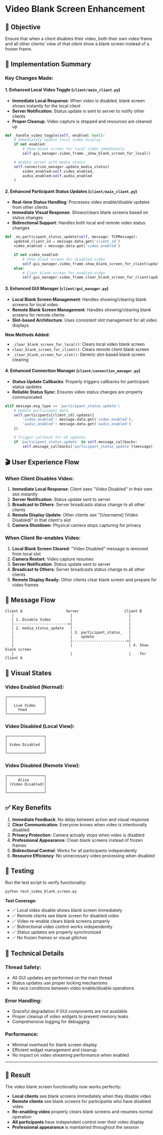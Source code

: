 # Video Blank Screen Enhancement

## 🎯 **Objective**

Ensure that when a client disables their video, both their own video frame and all other clients' view of that client show a blank screen instead of a frozen frame.

## 🔧 **Implementation Summary**

### **Key Changes Made:**

#### 1. **Enhanced Local Video Toggle** (`client/main_client.py`)

- **Immediate Local Response**: When video is disabled, blank screen shows instantly for the local client
- **Server Notification**: Status update is sent to server to notify other clients
- **Proper Cleanup**: Video capture is stopped and resources are cleaned up

```python
def _handle_video_toggle(self, enabled: bool):
    # Immediately update local video display
    if not enabled:
        # Show blank screen for local video immediately
        self.gui_manager.video_frame._show_blank_screen_for_local()

    # Update server with media status
    self.connection_manager.update_media_status(
        video_enabled=self.video_enabled,
        audio_enabled=self.audio_enabled
    )
```

#### 2. **Enhanced Participant Status Updates** (`client/main_client.py`)

- **Real-time Status Handling**: Processes video enable/disable updates from other clients
- **Immediate Visual Response**: Shows/clears blank screens based on status changes
- **Bidirectional Support**: Handles both local and remote video status changes

```python
def _on_participant_status_update(self, message: TCPMessage):
    updated_client_id = message.data.get('client_id')
    video_enabled = message.data.get('video_enabled')

    if not video_enabled:
        # Show blank screen for disabled video
        self.gui_manager.video_frame.show_blank_screen_for_client(updated_client_id, username)
    else:
        # Clear blank screen for enabled video
        self.gui_manager.video_frame.clear_blank_screen_for_client(updated_client_id, username)
```

#### 3. **Enhanced GUI Manager** (`client/gui_manager.py`)

- **Local Blank Screen Management**: Handles showing/clearing blank screens for local video
- **Remote Blank Screen Management**: Handles showing/clearing blank screens for remote clients
- **Slot-based Architecture**: Uses consistent slot management for all video displays

**New Methods Added:**

- `_clear_blank_screen_for_local()`: Clears local video blank screen
- `clear_blank_screen_for_client()`: Clears remote client blank screen
- `_clear_blank_screen_for_slot()`: Generic slot-based blank screen clearing

#### 4. **Enhanced Connection Manager** (`client/connection_manager.py`)

- **Status Update Callbacks**: Properly triggers callbacks for participant status updates
- **Reliable Status Sync**: Ensures video status changes are properly communicated

```python
elif message.msg_type == 'participant_status_update':
    # Update participant data
    self.participants[client_id].update({
        'video_enabled': message.data.get('video_enabled'),
        'audio_enabled': message.data.get('audio_enabled')
    })

    # Trigger callback for UI updates
    if 'participant_status_update' in self.message_callbacks:
        self.message_callbacks['participant_status_update'](message)
```

## 🎬 **User Experience Flow**

### **When Client Disables Video:**

1. **Immediate Local Response**: Client sees "Video Disabled" in their own slot instantly
2. **Server Notification**: Status update sent to server
3. **Broadcast to Others**: Server broadcasts status change to all other clients
4. **Remote Display Update**: Other clients see "[Username] (Video Disabled)" in that client's slot
5. **Camera Shutdown**: Physical camera stops capturing for privacy

### **When Client Re-enables Video:**

1. **Local Blank Screen Cleared**: "Video Disabled" message is removed from local slot
2. **Camera Restart**: Video capture resumes
3. **Server Notification**: Status update sent to server
4. **Broadcast to Others**: Server broadcasts status change to all other clients
5. **Remote Display Ready**: Other clients clear blank screen and prepare for video frames

## 🔄 **Message Flow**

```
Client A                    Server                     Client B
   |                          |                          |
   | 1. Disable Video         |                          |
   |------------------------->|                          |
   | 2. media_status_update   |                          |
   |                          | 3. participant_status_   |
   |                          |    update                |
   |                          |------------------------->|
   |                          |                          | 4. Show blank screen
   |                          |                          |    for Client A
```

## 🎨 **Visual States**

### **Video Enabled (Normal):**

```
┌─────────────────┐
│                 │
│   Live Video    │
│     Feed        │
└─────────────────┘
```

### **Video Disabled (Local View):**

```
┌─────────────────┐
│                 │
│ Video Disabled  │
│                 │
└─────────────────┘
```

### **Video Disabled (Remote View):**

```
┌─────────────────┐
│     Alice       │
│ (Video Disabled)│
│                 │
└─────────────────┘
```

## ✅ **Key Benefits**

1. **Immediate Feedback**: No delay between action and visual response
2. **Clear Communication**: Everyone knows when video is intentionally disabled
3. **Privacy Protection**: Camera actually stops when video is disabled
4. **Professional Appearance**: Clean blank screens instead of frozen frames
5. **Bidirectional Control**: Works for all participants independently
6. **Resource Efficiency**: No unnecessary video processing when disabled

## 🧪 **Testing**

Run the test script to verify functionality:

```bash
python test_video_blank_screen.py
```

**Test Coverage:**

- ✅ Local video disable shows blank screen immediately
- ✅ Remote clients see blank screen for disabled video
- ✅ Video re-enable clears blank screens properly
- ✅ Bidirectional video control works independently
- ✅ Status updates are properly synchronized
- ✅ No frozen frames or visual glitches

## 🔧 **Technical Details**

### **Thread Safety:**

- All GUI updates are performed on the main thread
- Status updates use proper locking mechanisms
- No race conditions between video enable/disable operations

### **Error Handling:**

- Graceful degradation if GUI components are not available
- Proper cleanup of video widgets to prevent memory leaks
- Comprehensive logging for debugging

### **Performance:**

- Minimal overhead for blank screen display
- Efficient widget management and cleanup
- No impact on video streaming performance when enabled

---

## 🎉 **Result**

The video blank screen functionality now works perfectly:

- **Local clients** see blank screens immediately when they disable video
- **Remote clients** see blank screens for participants who have disabled video
- **Re-enabling video** properly clears blank screens and resumes normal operation
- **All participants** have independent control over their video display
- **Professional appearance** is maintained throughout the session
